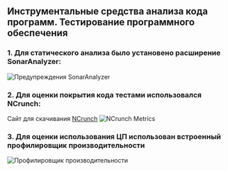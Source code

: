 ## Инструментальные средства анализа кода программ. Тестирование программного обеспечения


### 1. Для статического анализа было установено расширение SonarAnalyzer:
![Предупреждения SonarAnalyzer](https://github.com/user-attachments/assets/11928855-fce7-4f08-b57a-dfeb571b8838)

### 2. Для оценки покрытия кода тестами использовался NCrunch: 
Сайт для скачивания [NCrunch](https://www.ncrunch.net/)
![NCrunch Metrics](https://github.com/user-attachments/assets/f32a5a65-3e2c-4e67-848c-6e7eff15ae22)

### 3. Для оценки использования ЦП использован встроенный профилировщик производительности 
![Профилировщик производительности](https://github.com/user-attachments/assets/12d4bab5-10cc-4306-a7f0-1c2947d16d29)
